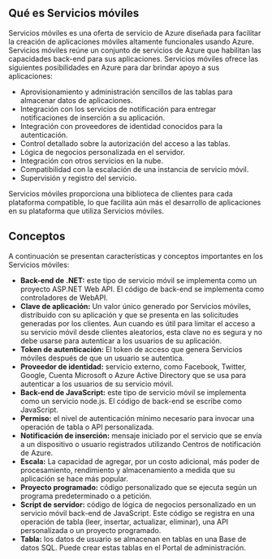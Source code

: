 ## <a name="what-is"></a>Qué es Servicios móviles

Servicios móviles es una oferta de servicio de Azure diseñada para facilitar la creación de aplicaciones móviles altamente funcionales usando Azure. Servicios móviles reúne un conjunto de servicios de Azure que habilitan las capacidades back-end para sus aplicaciones. Servicios móviles ofrece las siguientes posibilidades en Azure para dar brindar apoyo a sus aplicaciones:

-   Aprovisionamiento y administración sencillos de las tablas para almacenar datos de aplicaciones.
-   Integración con los servicios de notificación para entregar notificaciones de inserción a su aplicación.
-   Integración con proveedores de identidad conocidos para la autenticación.
-   Control detallado sobre la autorización del acceso a las tablas.
-   Lógica de negocios personalizada en el servidor.
-   Integración con otros servicios en la nube.
-   Compatibilidad con la escalación de una instancia de servicio móvil.
-   Supervisión y registro del servicio.

Servicios móviles proporciona una biblioteca de clientes para cada plataforma compatible, lo que facilita aún más el desarrollo de aplicaciones en su plataforma que utiliza Servicios móviles.

## <a name="concepts"> </a>Conceptos

A continuación se presentan características y conceptos importantes en los Servicios móviles:

<!--![1][1]-->

-   **Back-end de .NET:** este tipo de servicio móvil se implementa como un proyecto ASP.NET Web API. El código de back-end se implementa como controladores de WebAPI.
-   **Clave de aplicación:** Un valor único generado por Servicios móviles, distribuido con su aplicación y que se presenta en las solicitudes generadas por los clientes. Aun cuando es útil para limitar el acceso a su servicio móvil desde clientes aleatorios, esta clave no es segura y no debe usarse para autenticar a los usuarios de su aplicación.
-   **Token de autenticación:** El token de acceso que genera Servicios móviles después de que un usuario se autentica.
-   **Proveedor de identidad:** servicio externo, como Facebook, Twitter, Google, Cuenta Microsoft o Azure Active Directory que se usa para autenticar a los usuarios de su servicio móvil.
-   **Back-end de JavaScript:** este tipo de servicio móvil se implementa como un servicio node.js. El código de back-end se escribe como JavaScript.
-   **Permiso:** el nivel de autenticación mínimo necesario para invocar una operación de tabla o API personalizada.
-   **Notificación de inserción:** mensaje iniciado por el servicio que se envía a un dispositivo o usuario registrados utilizando Centros de notificación de Azure.
-   **Escala:** La capacidad de agregar, por un costo adicional, más poder de procesamiento, rendimiento y almacenamiento a medida que su aplicación se hace más popular.
-   **Proyecto programado:** código personalizado que se ejecuta según un programa predeterminado o a petición.
-   **Script de servidor:** código de lógica de negocios personalizado en un servicio móvil back-end de JavaScript. Este código se registra en una operación de tabla (leer, insertar, actualizar, eliminar), una API personalizada o un proyecto programado.
-   **Tabla:** los datos de usuario se almacenan en tablas en una Base de datos SQL. Puede crear estas tablas en el Portal de administración.

<!-- Images. -->

